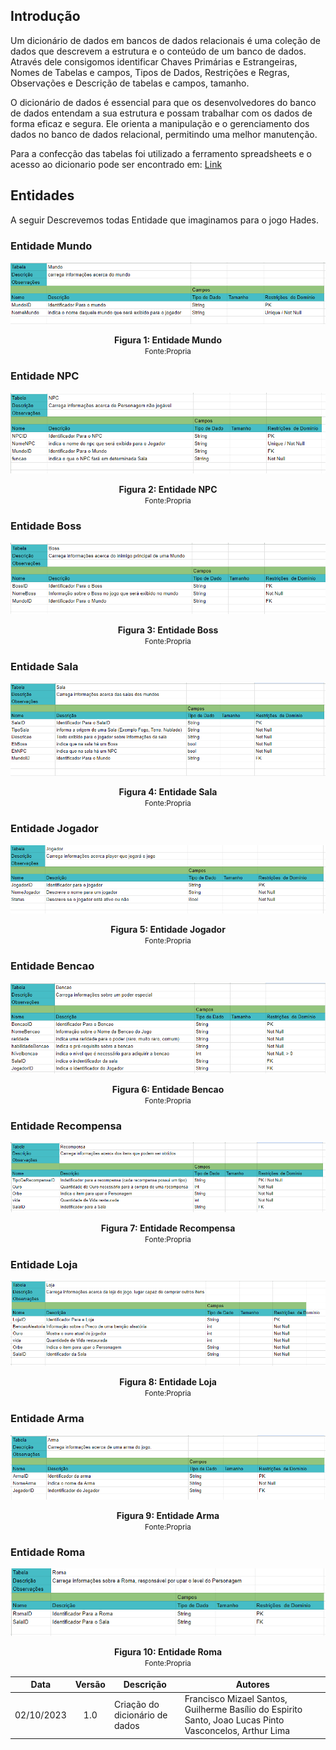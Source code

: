 ## Introdução

Um dicionário de dados em bancos de dados relacionais é uma coleção de dados que descrevem a estrutura e o conteúdo de um banco de dados. Através dele consigomos identificar Chaves Primárias e Estrangeiras, Nomes de Tabelas e campos, Tipos de Dados, Restrições e Regras, Observações e Descrição de tabelas e campos, tamanho.

O dicionário de dados é essencial para que os desenvolvedores do banco de dados entendam a sua estrutura e possam trabalhar com os dados de forma eficaz e segura. Ele orienta a manipulação e o gerenciamento dos dados no banco de dados relacional, permitindo uma melhor manutenção.

Para a confecção das tabelas foi utilizado a ferramento spreadsheets e o acesso ao dicionario pode ser encontrado em: [Link](https://docs.google.com/spreadsheets/d/1YHAq0cNd358JixKRJPjnu7olGClyv7xFmheFlepW34Q/edit?usp=sharing) 


## Entidades

A seguir Descrevemos todas Entidade que imaginamos para o jogo Hades.
### Entidade Mundo


![imagem 1](../images/dicionario/d1.png)

<center> <figcaption>
    <b>Figura 1:
     Entidade Mundo</b>
    <br><small>Fonte:Propria</small>
</figcaption> </center>

### Entidade NPC
![imagem 2](../images/dicionario/d2.png)

<center> <figcaption>
    <b>Figura 2:
     Entidade NPC</b>
    <br><small>Fonte:Propria</small>
</figcaption> </center>

### Entidade Boss
![imagem 3](../images/dicionario/d3.png)

<center> <figcaption>
    <b>Figura 3:
     Entidade Boss</b>
    <br><small>Fonte:Propria</small>
</figcaption> </center>

### Entidade Sala
![imagem 4](../images/dicionario/d4.png)

<center> <figcaption>
    <b>Figura 4:
     Entidade Sala</b>
    <br><small>Fonte:Propria</small>
</figcaption> </center>

### Entidade Jogador
![imagem 5](../images/dicionario/d5.png)

<center> <figcaption>
    <b>Figura 5:
     Entidade Jogador</b>
    <br><small>Fonte:Propria</small>
</figcaption> </center>

### Entidade Bencao
![imagem 6](../images/dicionario/d6.png)

<center> <figcaption>
    <b>Figura 6:
     Entidade Bencao</b>
    <br><small>Fonte:Propria</small>
</figcaption> </center>

### Entidade Recompensa
![imagem 7](../images/dicionario/d7.png)

<center> <figcaption>
    <b>Figura 7:
     Entidade Recompensa</b>
    <br><small>Fonte:Propria</small>
</figcaption> </center>

### Entidade Loja
![imagem 8](../images/dicionario/d8.png)

<center> <figcaption>
    <b>Figura 8:
     Entidade Loja</b>
    <br><small>Fonte:Propria</small>
</figcaption> </center>

### Entidade Arma
![imagem 9](../images/dicionario/d9.png)

<center> <figcaption>
    <b>Figura 9:
     Entidade Arma</b>
    <br><small>Fonte:Propria</small>
</figcaption> </center>

### Entidade Roma
![imagem 10](../images/dicionario/d10.png)

<center> <figcaption>
    <b>Figura 10:
     Entidade Roma</b>
    <br><small>Fonte:Propria</small>
</figcaption> </center>




| Data | Versão | Descrição | Autores |
|:------:|:--------:|-----------|-------|
| 02/10/2023 | 1.0 | Criação do dicionário de dados | Francisco Mizael Santos, Guilherme Basílio do Espirito Santo, Joao Lucas Pinto Vasconcelos, Arthur Lima |